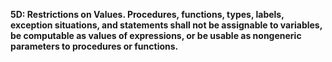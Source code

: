 **5D: Restrictions on Values.  Procedures, functions, types, labels, exception situations, and statements shall not be assignable to variables, be computable as values of expressions, or be usable as nongeneric parameters to procedures or functions.**
